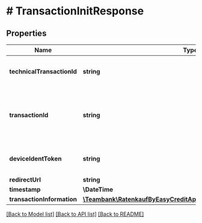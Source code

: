 # # TransactionInitResponse

## Properties

Name | Type | Description | Notes
------------ | ------------- | ------------- | -------------
**technicalTransactionId** | **string** | Unique TeamBank transaction identifier | [optional]
**transactionId** | **string** | Unique functional transaction identifier (consists of 6 characters) | [optional]
**deviceIdentToken** | **string** | Verification token to identify the device | [optional]
**redirectUrl** | **string** | Redirect url | [optional]
**timestamp** | **\DateTime** |  | [optional]
**transactionInformation** | [**\Teambank\RatenkaufByEasyCreditApiV3\Model\TransactionInformation**](TransactionInformation.md) |  | [optional]

[[Back to Model list]](../../README.md#models) [[Back to API list]](../../README.md#endpoints) [[Back to README]](../../README.md)
